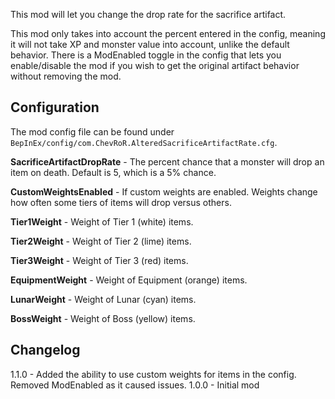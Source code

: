 This mod will let you change the drop rate for the sacrifice artifact.

This mod only takes into account the percent entered in the config, meaning it will not take XP and monster value into account, unlike the default behavior. There is a ModEnabled toggle in the config that lets you enable/disable the mod if you wish to get the original artifact behavior without removing the mod.

Configuration
------------
The mod config file can be found under `BepInEx/config/com.ChevRoR.AlteredSacrificeArtifactRate.cfg`.

**SacrificeArtifactDropRate** - The percent chance that a monster will drop an item on death. Default is 5, which is a 5% chance.

**CustomWeightsEnabled** - If custom weights are enabled. Weights change how often some tiers of items will drop versus others.

**Tier1Weight** - Weight of Tier 1 (white) items.

**Tier2Weight** - Weight of Tier 2 (lime) items.

**Tier3Weight** - Weight of Tier 3 (red) items.

**EquipmentWeight** - Weight of Equipment (orange) items.

**LunarWeight** - Weight of Lunar (cyan) items.

**BossWeight** - Weight of Boss (yellow) items.


Changelog
------------
1.1.0 - Added the ability to use custom weights for items in the config. Removed ModEnabled as it caused issues.
1.0.0 - Initial mod
